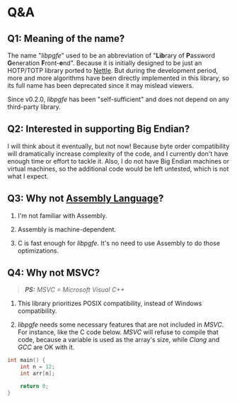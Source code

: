 # Q&A

## Q1: Meaning of the name?

The name "*libpgfe*" used to be an abbreviation of "**Lib**rary of **P**assword **G**eneration **F**ront-**e**nd". Because it is initially designed to be just an HOTP/TOTP library ported to [Nettle](https://www.lysator.liu.se/~nisse/nettle/). But during the development period, more and more algorithms have been directly implemented in this library, so its full name has been deprecated since it may mislead viewers.

Since v0.2.0, *libpgfe* has been "self-sufficient" and does not depend on any third-party library.

## Q2: Interested in supporting Big Endian?

I will think about it eventually, but not now! Because byte order compatibility will dramatically increase complexity of the code,
and I currently don't have enough time or effort to tackle it. Also, I do not have Big Endian machines or virtual machines, so the additional code would be left untested, which is not what I expect.

## Q3: Why not [Assembly Language](https://en.wikipedia.org/wiki/Assembly_language)?

1. I'm not familiar with Assembly.

2. Assembly is machine-dependent.

3. C is fast enough for *libpgfe*. It's no need to use Assembly to do those optimizations.

## Q4: Why not MSVC?

> ***PS:** MSVC = Microsoft Visual C++*

1. This library prioritizes POSIX compatibility, instead of Windows compatibility.

2. *libpgfe* needs some necessary features that are not included in *MSVC*. For instance, like the C code below. *MSVC* will refuse to compile that code, because a variable is used as the array's size, while *Clang* and *GCC* are OK with it.

```c
int main() {
    int n = 12;
    int arr[n];

    return 0;
}
```
